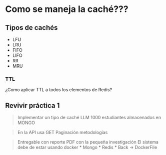 # Como se maneja la caché???
## Tipos de cachés 
* LFU
* LRU
* FIFO
* LIFO
* RR
* MRU

### TTL
¿Como aplicar TTL a todos los elementos de Redis?

## Revivir práctica 1

> Implementar un tipo de caché
> LLM 1000 estudiantes almacenados en MONGO

> En la API usa GET
> Paginación metodologías

> Entregable con reporte PDF con la pequeña investigación
> El sistema debe de estar usando docker
    * Mongo
    * Redis
    * Back -> DockerFile
